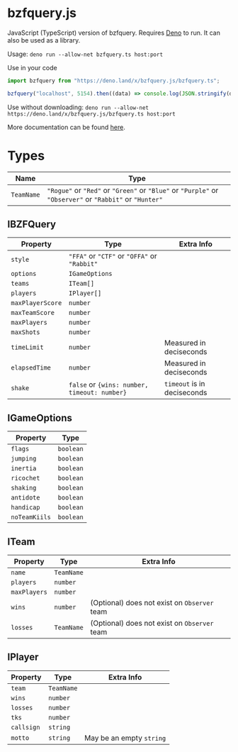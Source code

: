 # bzfquery.js

JavaScript (TypeScript) version of bzfquery. Requires [Deno](https://deno.land) to run. It can also be used as a library.

Usage: `deno run --allow-net bzfquery.ts host:port`

Use in your code
```typescript
import bzfquery from "https://deno.land/x/bzfquery.js/bzfquery.ts";

bzfquery("localhost", 5154).then((data) => console.log(JSON.stringify(data, null, 2)));
```

Use without downloading: `deno run --allow-net https://deno.land/x/bzfquery.js/bzfquery.ts host:port`

More documentation can be found [here](https://doc.deno.land/https/deno.land/x/bzfquery.js/bzfquery.ts).

# Types

| Name       | Type |
| ---------- | ---- |
| `TeamName` | `"Rogue"` or `"Red"` or `"Green"` or `"Blue"` or `"Purple"` or `"Observer"` or `"Rabbit"` or `"Hunter"` |

## IBZFQuery

| Property         | Type | Extra Info |
| ---------------- | ---- | ---------- |
| `style`          | `"FFA"` or `"CTF"` or `"OFFA"` or `"Rabbit"` |
| `options`        | `IGameOptions` |
| `teams`          | `ITeam[]` |
| `players`        | `IPlayer[]` |
| `maxPlayerScore` | `number` |
| `maxTeamScore`   | `number` |
| `maxPlayers`     | `number` |
| `maxShots`       | `number` |
| `timeLimit`      | `number` | Measured in deciseconds |
| `elapsedTime`    | `number` | Measured in deciseconds |
| `shake`          | `false` or `{wins: number, timeout: number}` | `timeout` is in deciseconds |

## IGameOptions

| Property       | Type      |
| -------------- | --------- |
| `flags`        | `boolean` |
| `jumping`      | `boolean` |
| `inertia`      | `boolean` |
| `ricochet`     | `boolean` |
| `shaking`      | `boolean` |
| `antidote`     | `boolean` |
| `handicap`     | `boolean` |
| `noTeamKiils`  | `boolean` |

## ITeam

| Property     | Type       | Extra Info |
| ------------ | ---------- | ---------- |
| `name`       | `TeamName` |
| `players`    | `number`   |
| `maxPlayers` | `number`   |
| `wins`       | `number`   | (Optional) does not exist on `Observer` team |
| `losses`     | `TeamName` | (Optional) does not exist on `Observer` team |

## IPlayer

| Property   | Type       | Extra Info |
| ---------- | ---------- | ---------- |
| `team`     | `TeamName` |
| `wins`     | `number`   |
| `losses`   | `number`   |
| `tks`      | `number`   |
| `callsign` | `string`   |
| `motto`    | `string`   | May be an empty `string` |
